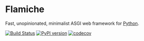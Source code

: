 # Flamiche
Fast, unopinionated, minimalist ASGI web framework for [Python](https://www.python.org/).

[![Build Status](https://github.com/aryaniyaps/flamiche/workflows/tests/badge.svg)](https://github.com/aryaniyaps/flamiche/actions)
[![PyPI version](https://img.shields.io/pypi/v/flamiche?color=%2334D058)](https://pypi.org/project/flamiche)
[![codecov](https://codecov.io/gh/aryaniyaps/flamiche/branch/main/graph/badge.svg?token=X2CPFETB6H)](https://codecov.io/gh/aryaniyaps/flamiche)
